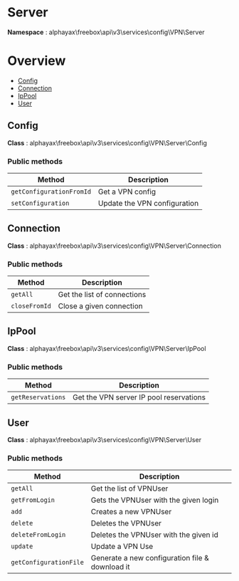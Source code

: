 # Server

**Namespace**  : alphayax\freebox\api\v3\services\config\VPN\Server

# Overview

- [Config](Server.md#Config)
- [Connection](Server.md#Connection)
- [IpPool](Server.md#IpPool)
- [User](Server.md#User)


<a name="Config"></a>
## Config

**Class**  : alphayax\freebox\api\v3\services\config\VPN\Server\Config

### Public methods

| Method | Description |
|---|---|
| `getConfigurationFromId` | Get a VPN config | 
| `setConfiguration` | Update the VPN configuration | 

<a name="Connection"></a>
## Connection

**Class**  : alphayax\freebox\api\v3\services\config\VPN\Server\Connection

### Public methods

| Method | Description |
|---|---|
| `getAll` | Get the list of connections | 
| `closeFromId` | Close a given connection | 

<a name="IpPool"></a>
## IpPool

**Class**  : alphayax\freebox\api\v3\services\config\VPN\Server\IpPool

### Public methods

| Method | Description |
|---|---|
| `getReservations` | Get the VPN server IP pool reservations | 

<a name="User"></a>
## User

**Class**  : alphayax\freebox\api\v3\services\config\VPN\Server\User

### Public methods

| Method | Description |
|---|---|
| `getAll` | Get the list of VPNUser | 
| `getFromLogin` | Gets the VPNUser with the given login | 
| `add` | Creates a new VPNUser | 
| `delete` | Deletes the VPNUser | 
| `deleteFromLogin` | Deletes the VPNUser with the given id | 
| `update` | Update a VPN Use | 
| `getConfigurationFile` | Generate a new configuration file & download it | 
